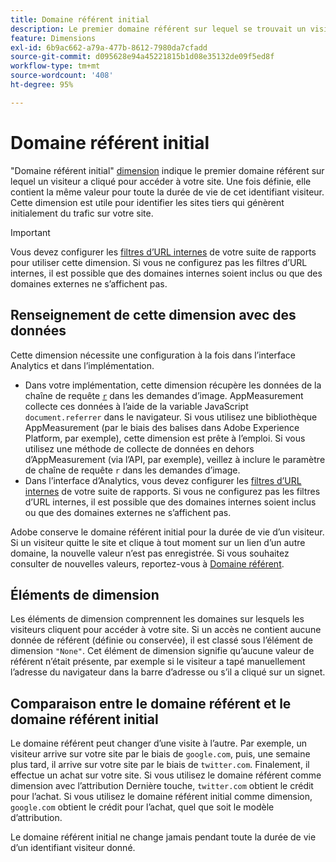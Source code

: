```yaml
---
title: Domaine référent initial
description: Le premier domaine référent sur lequel se trouvait un visiteur avant d’effectuer un clic pour accéder à votre site.
feature: Dimensions
exl-id: 6b9ac662-a79a-477b-8612-7980da7cfadd
source-git-commit: d095628e94a45221815b1d08e35132de09f5ed8f
workflow-type: tm+mt
source-wordcount: '408'
ht-degree: 95%

---
```


# Domaine référent initial

&quot;Domaine référent initial&quot; [dimension](overview.md) indique le premier domaine référent sur lequel un visiteur a cliqué pour accéder à votre site. Une fois définie, elle contient la même valeur pour toute la durée de vie de cet identifiant visiteur. Cette dimension est utile pour identifier les sites tiers qui génèrent initialement du trafic sur votre site.

>[!IMPORTANT]
>
>Vous devez configurer les [filtres d’URL internes](/help/admin/admin/c-manage-report-suites/c-edit-report-suites/general/internal-url-filter-admin.md) de votre suite de rapports pour utiliser cette dimension. Si vous ne configurez pas les filtres d’URL internes, il est possible que des domaines internes soient inclus ou que des domaines externes ne s’affichent pas.

## Renseignement de cette dimension avec des données

Cette dimension nécessite une configuration à la fois dans l’interface Analytics et dans l’implémentation.

* Dans votre implémentation, cette dimension récupère les données de la chaîne de requête [`r`](/help/implement/validate/query-parameters.md) dans les demandes d’image. AppMeasurement collecte ces données à l’aide de la variable JavaScript `document.referrer` dans le navigateur. Si vous utilisez une bibliothèque AppMeasurement (par le biais des balises dans Adobe Experience Platform, par exemple), cette dimension est prête à l’emploi. Si vous utilisez une méthode de collecte de données en dehors d’AppMeasurement (via l’API, par exemple), veillez à inclure le paramètre de chaîne de requête `r` dans les demandes d’image.
* Dans l’interface d’Analytics, vous devez configurer les [filtres d’URL internes](/help/admin/admin/c-manage-report-suites/c-edit-report-suites/general/internal-url-filter-admin.md) de votre suite de rapports. Si vous ne configurez pas les filtres d’URL internes, il est possible que des domaines internes soient inclus ou que des domaines externes ne s’affichent pas.

Adobe conserve le domaine référent initial pour la durée de vie d’un visiteur. Si un visiteur quitte le site et clique à tout moment sur un lien d’un autre domaine, la nouvelle valeur n’est pas enregistrée. Si vous souhaitez consulter de nouvelles valeurs, reportez-vous à [Domaine référent](referring-domain.md).

## Éléments de dimension

Les éléments de dimension comprennent les domaines sur lesquels les visiteurs cliquent pour accéder à votre site. Si un accès ne contient aucune donnée de référent (définie ou conservée), il est classé sous l’élément de dimension `"None"`. Cet élément de dimension signifie qu’aucune valeur de référent n’était présente, par exemple si le visiteur a tapé manuellement l’adresse du navigateur dans la barre d’adresse ou s’il a cliqué sur un signet.

## Comparaison entre le domaine référent et le domaine référent initial

Le domaine référent peut changer d’une visite à l’autre. Par exemple, un visiteur arrive sur votre site par le biais de `google.com`, puis, une semaine plus tard, il arrive sur votre site par le biais de `twitter.com`. Finalement, il effectue un achat sur votre site. Si vous utilisez le domaine référent comme dimension avec l’attribution Dernière touche, `twitter.com` obtient le crédit pour l’achat. Si vous utilisez le domaine référent initial comme dimension, `google.com` obtient le crédit pour l’achat, quel que soit le modèle d’attribution.

Le domaine référent initial ne change jamais pendant toute la durée de vie d’un identifiant visiteur donné.
